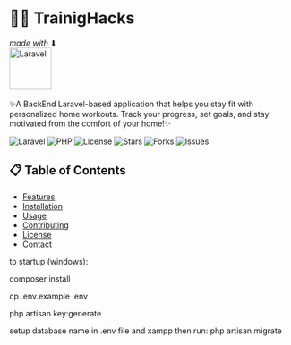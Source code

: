 # 🏋️‍♂️ TrainigHacks
_made with_ ⬇ <br/>  [<img src="https://laravel.com/img/logomark.min.svg" alt="Laravel" width="75">](https://laravel.com/) 
<br/>
<br/>
✨A BackEnd Laravel-based application that helps you stay fit with personalized home workouts. 
Track your progress, set goals, and stay motivated from the comfort of your home!✨

![Laravel](https://img.shields.io/badge/Laravel-10-orange)
![PHP](https://img.shields.io/badge/PHP-%5E8.2-blue)
![License](https://img.shields.io/github/license/https://github.com/KaramMad/TrainigHacks)
![Stars](https://img.shields.io/github/stars/https://github.com/KaramMad/TrainigHacks)
![Forks](https://img.shields.io/github/forks/KaramMad/TrainingHacks)
![Issues](https://img.shields.io/github/issues/KaramMad/TrainingHacks)

## 📋 Table of Contents
- [Features](#features)
- [Installation](#installation)
- [Usage](#usage)
- [Contributing](#contributing)
- [License](#license)
- [Contact](#contact)



to startup (windows):

composer install

cp .env.example .env

php artisan key:generate

setup database name in .env file and xampp then run: php artisan migrate

